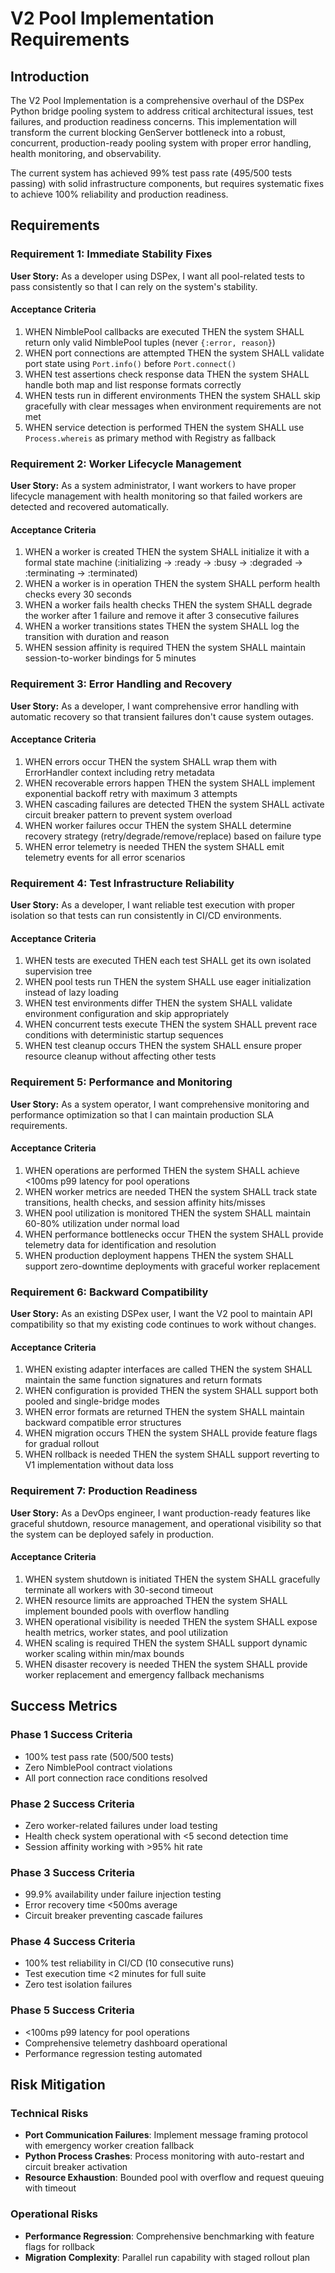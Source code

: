 # V2 Pool Implementation Requirements

## Introduction

The V2 Pool Implementation is a comprehensive overhaul of the DSPex Python bridge pooling system to address critical architectural issues, test failures, and production readiness concerns. This implementation will transform the current blocking GenServer bottleneck into a robust, concurrent, production-ready pooling system with proper error handling, health monitoring, and observability.

The current system has achieved 99% test pass rate (495/500 tests passing) with solid infrastructure components, but requires systematic fixes to achieve 100% reliability and production readiness.

## Requirements

### Requirement 1: Immediate Stability Fixes

**User Story:** As a developer using DSPex, I want all pool-related tests to pass consistently so that I can rely on the system's stability.

#### Acceptance Criteria

1. WHEN NimblePool callbacks are executed THEN the system SHALL return only valid NimblePool tuples (never `{:error, reason}`)
2. WHEN port connections are attempted THEN the system SHALL validate port state using `Port.info()` before `Port.connect()`
3. WHEN test assertions check response data THEN the system SHALL handle both map and list response formats correctly
4. WHEN tests run in different environments THEN the system SHALL skip gracefully with clear messages when environment requirements are not met
5. WHEN service detection is performed THEN the system SHALL use `Process.whereis` as primary method with Registry as fallback

### Requirement 2: Worker Lifecycle Management

**User Story:** As a system administrator, I want workers to have proper lifecycle management with health monitoring so that failed workers are detected and recovered automatically.

#### Acceptance Criteria

1. WHEN a worker is created THEN the system SHALL initialize it with a formal state machine (:initializing → :ready → :busy → :degraded → :terminating → :terminated)
2. WHEN a worker is in operation THEN the system SHALL perform health checks every 30 seconds
3. WHEN a worker fails health checks THEN the system SHALL degrade the worker after 1 failure and remove it after 3 consecutive failures
4. WHEN a worker transitions states THEN the system SHALL log the transition with duration and reason
5. WHEN session affinity is required THEN the system SHALL maintain session-to-worker bindings for 5 minutes

### Requirement 3: Error Handling and Recovery

**User Story:** As a developer, I want comprehensive error handling with automatic recovery so that transient failures don't cause system outages.

#### Acceptance Criteria

1. WHEN errors occur THEN the system SHALL wrap them with ErrorHandler context including retry metadata
2. WHEN recoverable errors happen THEN the system SHALL implement exponential backoff retry with maximum 3 attempts
3. WHEN cascading failures are detected THEN the system SHALL activate circuit breaker pattern to prevent system overload
4. WHEN worker failures occur THEN the system SHALL determine recovery strategy (retry/degrade/remove/replace) based on failure type
5. WHEN error telemetry is needed THEN the system SHALL emit telemetry events for all error scenarios

### Requirement 4: Test Infrastructure Reliability

**User Story:** As a developer, I want reliable test execution with proper isolation so that tests can run consistently in CI/CD environments.

#### Acceptance Criteria

1. WHEN tests are executed THEN each test SHALL get its own isolated supervision tree
2. WHEN pool tests run THEN the system SHALL use eager initialization instead of lazy loading
3. WHEN test environments differ THEN the system SHALL validate environment configuration and skip appropriately
4. WHEN concurrent tests execute THEN the system SHALL prevent race conditions with deterministic startup sequences
5. WHEN test cleanup occurs THEN the system SHALL ensure proper resource cleanup without affecting other tests

### Requirement 5: Performance and Monitoring

**User Story:** As a system operator, I want comprehensive monitoring and performance optimization so that I can maintain production SLA requirements.

#### Acceptance Criteria

1. WHEN operations are performed THEN the system SHALL achieve <100ms p99 latency for pool operations
2. WHEN worker metrics are needed THEN the system SHALL track state transitions, health checks, and session affinity hits/misses
3. WHEN pool utilization is monitored THEN the system SHALL maintain 60-80% utilization under normal load
4. WHEN performance bottlenecks occur THEN the system SHALL provide telemetry data for identification and resolution
5. WHEN production deployment happens THEN the system SHALL support zero-downtime deployments with graceful worker replacement

### Requirement 6: Backward Compatibility

**User Story:** As an existing DSPex user, I want the V2 pool to maintain API compatibility so that my existing code continues to work without changes.

#### Acceptance Criteria

1. WHEN existing adapter interfaces are called THEN the system SHALL maintain the same function signatures and return formats
2. WHEN configuration is provided THEN the system SHALL support both pooled and single-bridge modes
3. WHEN error formats are returned THEN the system SHALL maintain backward compatible error structures
4. WHEN migration occurs THEN the system SHALL provide feature flags for gradual rollout
5. WHEN rollback is needed THEN the system SHALL support reverting to V1 implementation without data loss

### Requirement 7: Production Readiness

**User Story:** As a DevOps engineer, I want production-ready features like graceful shutdown, resource management, and operational visibility so that the system can be deployed safely in production.

#### Acceptance Criteria

1. WHEN system shutdown is initiated THEN the system SHALL gracefully terminate all workers with 30-second timeout
2. WHEN resource limits are approached THEN the system SHALL implement bounded pools with overflow handling
3. WHEN operational visibility is needed THEN the system SHALL expose health metrics, worker states, and pool utilization
4. WHEN scaling is required THEN the system SHALL support dynamic worker scaling within min/max bounds
5. WHEN disaster recovery is needed THEN the system SHALL provide worker replacement and emergency fallback mechanisms

## Success Metrics

### Phase 1 Success Criteria
- 100% test pass rate (500/500 tests)
- Zero NimblePool contract violations
- All port connection race conditions resolved

### Phase 2 Success Criteria  
- Zero worker-related failures under load testing
- Health check system operational with <5 second detection time
- Session affinity working with >95% hit rate

### Phase 3 Success Criteria
- 99.9% availability under failure injection testing
- Error recovery time <500ms average
- Circuit breaker preventing cascade failures

### Phase 4 Success Criteria
- 100% test reliability in CI/CD (10 consecutive runs)
- Test execution time <2 minutes for full suite
- Zero test isolation failures

### Phase 5 Success Criteria
- <100ms p99 latency for pool operations
- Comprehensive telemetry dashboard operational
- Performance regression testing automated

## Risk Mitigation

### Technical Risks
- **Port Communication Failures**: Implement message framing protocol with emergency worker creation fallback
- **Python Process Crashes**: Process monitoring with auto-restart and circuit breaker activation
- **Resource Exhaustion**: Bounded pool with overflow and request queuing with timeout

### Operational Risks  
- **Performance Regression**: Comprehensive benchmarking with feature flags for rollback
- **Migration Complexity**: Parallel run capability with staged rollout plan